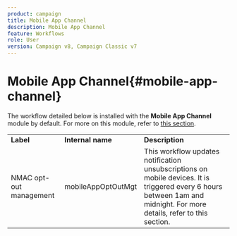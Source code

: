 ```yaml
---
product: campaign
title: Mobile App Channel
description: Mobile App Channel
feature: Workflows
role: User
version: Campaign v8, Campaign Classic v7
---
```


# Mobile App Channel{#mobile-app-channel}

The workflow detailed below is installed with the **Mobile App Channel** module by default. For more on this module, refer to [this section](../../v8/send/push.md).

<table> 
 <tbody> 
  <tr> 
   <td> <strong>Label</strong><br /> </td> 
   <td> <strong>Internal name</strong><br /> </td> 
   <td> <strong>Description</strong><br /> </td> 
  </tr> 
  <tr> 
   <td> <span class="uicontrol">NMAC opt-out management</span> <br /> </td> 
   <td> <span class="uicontrol">mobileAppOptOutMgt</span> <br /> </td> 
   <td> This workflow updates notification unsubscriptions on mobile devices. It is triggered every 6 hours between 1am and midnight. For more details, refer to this section</a>.<br /> </td> 
  </tr> 
 </tbody> 
</table>

